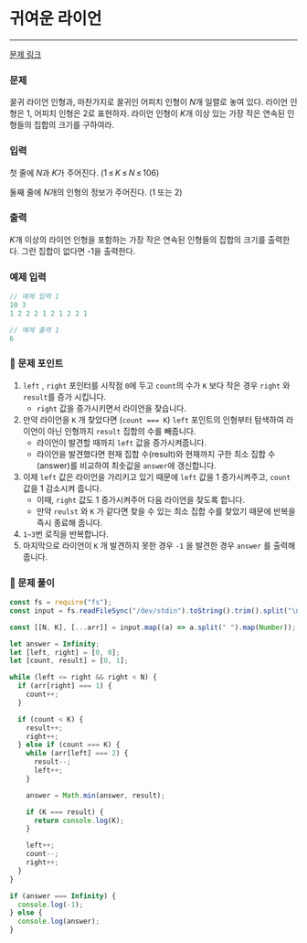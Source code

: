 # 귀여운 라이언

---

[문제 링크](https://www.acmicpc.net/problem/15565)

### 문제

꿀귀 라이언 인형과, 마찬가지로 꿀귀인 어피치 인형이 *N*개 일렬로 놓여 있다. 라이언 인형은 1, 어피치 인형은 2로 표현하자. 라이언 인형이 *K*개 이상 있는 가장 작은 연속된 인형들의 집합의 크기를 구하여라.

### 입력

첫 줄에 *N*과 *K*가 주어진다. (1 ≤ *K* ≤ *N* ≤ 106)

둘째 줄에 *N*개의 인형의 정보가 주어진다. (1 또는 2)

### 출력

*K*개 이상의 라이언 인형을 포함하는 가장 작은 연속된 인형들의 집합의 크기를 출력한다. 그런 집합이 없다면 -1을 출력한다.

### 예제 입력

```jsx
// 예제 입력 1
10 3
1 2 2 2 1 2 1 2 2 1

// 예제 출력 1
6
```

### 📕 문제 포인트

1. `left` , `right` 포인터를 시작점 `0`에 두고 `count`의 수가 `K` 보다 작은 경우 `right` 와 `result`를 증가 시킵니다.
   - `right` 값을 증가시키면서 라이언을 찾습니다.
2. 만약 라이언을 `K` 개 찾았다면 (`count === K`) `left` 포인트의 인형부터 탐색하여 라이언이 아닌 인형까지 `result` 집합의 수를 빼줍니다.
   - 라이언이 발견할 때까지 `left` 값을 증가시켜줍니다.
   - 라이언을 발견했다면 현재 집합 수(result)와 현재까지 구한 최소 집합 수 (answer)를 비교하여 최솟값을 `answer`에 갱신합니다.
3. 이제 `left` 값은 라이언을 가리키고 있기 때문에 `left` 값을 1 증가시켜주고, `count` 값을 1 감소시켜 줍니다.
   - 이때, `right` 값도 1 증가시켜주어 다음 라이언을 찾도록 합니다.
   - 만약 `reulst` 와 `K` 가 같다면 찾을 수 있는 최소 집합 수를 찾았기 때문에 반복을 즉시 종료해 줍니다.
4. `1~3`번 로직을 반복합니다.
5. 마지막으로 라이언이 `K` 개 발견하지 못한 경우 `-1` 을 발견한 경우 `answer` 를 출력해 줍니다.

### 📝 문제 풀이

```js
const fs = require("fs");
const input = fs.readFileSync("/dev/stdin").toString().trim().split("\n");

const [[N, K], [...arr]] = input.map((a) => a.split(" ").map(Number));

let answer = Infinity;
let [left, right] = [0, 0];
let [count, result] = [0, 1];

while (left <= right && right < N) {
  if (arr[right] === 1) {
    count++;
  }

  if (count < K) {
    result++;
    right++;
  } else if (count === K) {
    while (arr[left] === 2) {
      result--;
      left++;
    }

    answer = Math.min(answer, result);

    if (K === result) {
      return console.log(K);
    }

    left++;
    count--;
    right++;
  }
}

if (answer === Infinity) {
  console.log(-1);
} else {
  console.log(answer);
}
```
